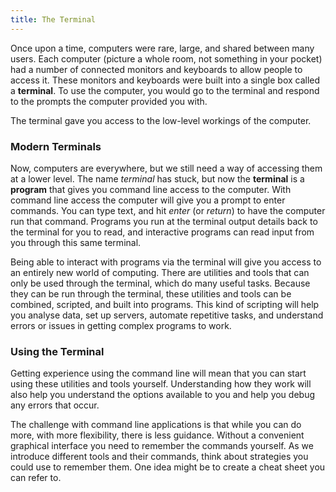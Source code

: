 ```yaml
---
title: The Terminal
---
```


Once upon a time, computers were rare, large, and shared between many users. Each computer (picture a whole room, not something in your pocket) had a number of connected monitors and keyboards to allow people to access it. These monitors and keyboards were built into a single box called a **terminal**. To use the computer, you would go to the terminal and respond to the prompts the computer provided you with.

The terminal gave you access to the low-level workings of the computer.

<!-- **TODO: ADD IMAGE - terminal machine** -->

### Modern Terminals

Now, computers are everywhere, but we still need a way of accessing them at a lower level. The name *terminal* has stuck, but now the **terminal** is a **program** that gives you command line access to the computer. With command line access the computer will give you a prompt to enter commands. You can type text, and hit *enter* (or *return*) to have the computer run that command. Programs you run at the terminal output details back to the terminal for you to read, and interactive programs can read input from you through this same terminal.

 <!-- **TODO: ADD IMAGE - terminal window** -->

Being able to interact with programs via the terminal will give you access to an entirely new world of computing. There are utilities and tools that can only be used through the terminal, which do many useful tasks. Because they can be run through the terminal, these utilities and tools can be combined, scripted, and built into programs. This kind of scripting will help you analyse data, set up servers, automate repetitive tasks, and understand errors or issues in getting complex programs to work.

### Using the Terminal

Getting experience using the command line will mean that you can start using these utilities and tools yourself. Understanding how they work will also help you understand the options available to you and help you debug any errors that occur.

The challenge with command line applications is that while you can do more, with more flexibility, there is less guidance.
Without a convenient graphical interface you need to remember the commands yourself.
As we introduce different tools and their commands, think about strategies you could use to remember them.
One idea might be to create a cheat sheet you can refer to.

<!-- **TODO: ADD SOMETHING ON MEMORISATION** -->
